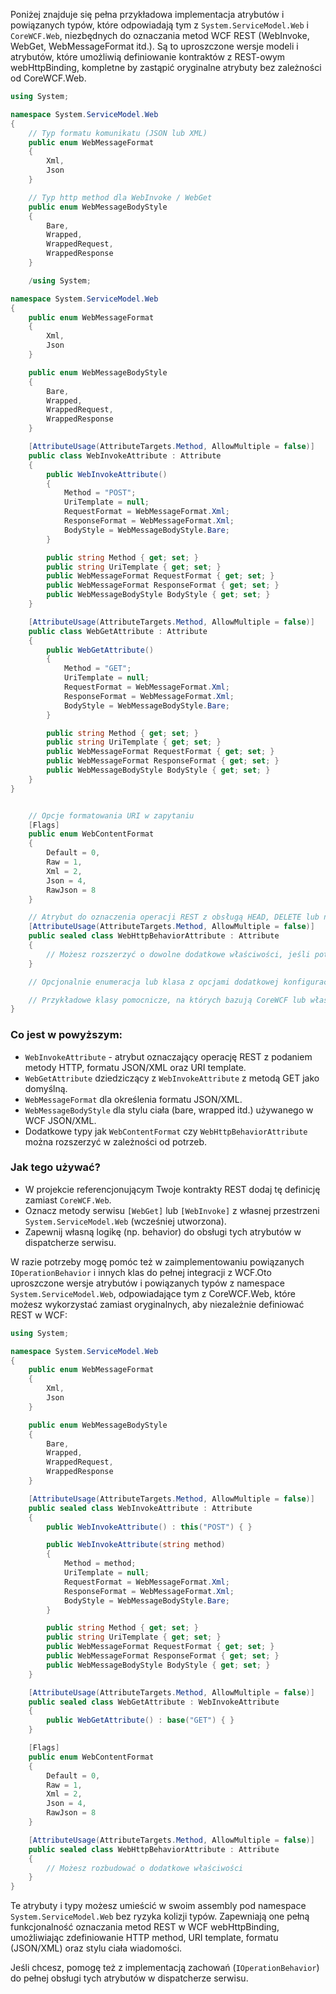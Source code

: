 Poniżej znajduje się pełna przykładowa implementacja atrybutów i powiązanych typów, które odpowiadają tym z `System.ServiceModel.Web` i `CoreWCF.Web`, niezbędnych do oznaczania metod WCF REST (WebInvoke, WebGet, WebMessageFormat itd.). Są to uproszczone wersje modeli i atrybutów, które umożliwią definiowanie kontraktów z REST-owym webHttpBinding, kompletne by zastąpić oryginalne atrybuty bez zależności od CoreWCF.Web.

```csharp
using System;

namespace System.ServiceModel.Web
{
    // Typ formatu komunikatu (JSON lub XML)
    public enum WebMessageFormat
    {
        Xml,
        Json
    }

    // Typ http method dla WebInvoke / WebGet
    public enum WebMessageBodyStyle
    {
        Bare,
        Wrapped,
        WrappedRequest,
        WrappedResponse
    }

    /using System;

namespace System.ServiceModel.Web
{
    public enum WebMessageFormat
    {
        Xml,
        Json
    }

    public enum WebMessageBodyStyle
    {
        Bare,
        Wrapped,
        WrappedRequest,
        WrappedResponse
    }

    [AttributeUsage(AttributeTargets.Method, AllowMultiple = false)]
    public class WebInvokeAttribute : Attribute
    {
        public WebInvokeAttribute()
        {
            Method = "POST";
            UriTemplate = null;
            RequestFormat = WebMessageFormat.Xml;
            ResponseFormat = WebMessageFormat.Xml;
            BodyStyle = WebMessageBodyStyle.Bare;
        }

        public string Method { get; set; }
        public string UriTemplate { get; set; }
        public WebMessageFormat RequestFormat { get; set; }
        public WebMessageFormat ResponseFormat { get; set; }
        public WebMessageBodyStyle BodyStyle { get; set; }
    }

    [AttributeUsage(AttributeTargets.Method, AllowMultiple = false)]
    public class WebGetAttribute : Attribute
    {
        public WebGetAttribute()
        {
            Method = "GET";
            UriTemplate = null;
            RequestFormat = WebMessageFormat.Xml;
            ResponseFormat = WebMessageFormat.Xml;
            BodyStyle = WebMessageBodyStyle.Bare;
        }

        public string Method { get; set; }
        public string UriTemplate { get; set; }
        public WebMessageFormat RequestFormat { get; set; }
        public WebMessageFormat ResponseFormat { get; set; }
        public WebMessageBodyStyle BodyStyle { get; set; }
    }
}


    // Opcje formatowania URI w zapytaniu
    [Flags]
    public enum WebContentFormat
    {
        Default = 0,
        Raw = 1,
        Xml = 2,
        Json = 4,
        RawJson = 8
    }

    // Atrybut do oznaczenia operacji REST z obsługą HEAD, DELETE lub niestandardowych metod HTTP
    [AttributeUsage(AttributeTargets.Method, AllowMultiple = false)]
    public sealed class WebHttpBehaviorAttribute : Attribute
    {
        // Możesz rozszerzyć o dowolne dodatkowe właściwości, jeśli potrzeba
    }

    // Opcjonalnie enumeracja lub klasa z opcjami dodatkowej konfiguracji może być tu dodana

    // Przykładowe klasy pomocnicze, na których bazują CoreWCF lub własna implementacja mogą być dopisane zgodnie z potrzebą
}
```


### Co jest w powyższym:

- `WebInvokeAttribute` - atrybut oznaczający operację REST z podaniem metody HTTP, formatu JSON/XML oraz URI template.
- `WebGetAttribute` dziedziczący z `WebInvokeAttribute` z metodą GET jako domyślną.
- `WebMessageFormat` dla określenia formatu JSON/XML.
- `WebMessageBodyStyle` dla stylu ciała (bare, wrapped itd.) używanego w WCF JSON/XML.
- Dodatkowe typy jak `WebContentFormat` czy `WebHttpBehaviorAttribute` można rozszerzyć w zależności od potrzeb.


### Jak tego używać?

- W projekcie referencjonującym Twoje kontrakty REST dodaj tę definicję zamiast `CoreWCF.Web`.
- Oznacz metody serwisu `[WebGet]` lub `[WebInvoke]` z własnej przestrzeni `System.ServiceModel.Web` (wcześniej utworzona).
- Zapewnij własną logikę (np. behavior) do obsługi tych atrybutów w dispatcherze serwisu.

W razie potrzeby mogę pomóc też w zaimplementowaniu powiązanych `IOperationBehavior` i innych klas do pełnej integracji z WCF.Oto uproszczone wersje atrybutów i powiązanych typów z namespace `System.ServiceModel.Web`, odpowiadające tym z CoreWCF.Web, które możesz wykorzystać zamiast oryginalnych, aby niezależnie definiować REST w WCF:

```csharp
using System;

namespace System.ServiceModel.Web
{
    public enum WebMessageFormat
    {
        Xml,
        Json
    }

    public enum WebMessageBodyStyle
    {
        Bare,
        Wrapped,
        WrappedRequest,
        WrappedResponse
    }

    [AttributeUsage(AttributeTargets.Method, AllowMultiple = false)]
    public sealed class WebInvokeAttribute : Attribute
    {
        public WebInvokeAttribute() : this("POST") { }

        public WebInvokeAttribute(string method)
        {
            Method = method;
            UriTemplate = null;
            RequestFormat = WebMessageFormat.Xml;
            ResponseFormat = WebMessageFormat.Xml;
            BodyStyle = WebMessageBodyStyle.Bare;
        }

        public string Method { get; set; }
        public string UriTemplate { get; set; }
        public WebMessageFormat RequestFormat { get; set; }
        public WebMessageFormat ResponseFormat { get; set; }
        public WebMessageBodyStyle BodyStyle { get; set; }
    }

    [AttributeUsage(AttributeTargets.Method, AllowMultiple = false)]
    public sealed class WebGetAttribute : WebInvokeAttribute
    {
        public WebGetAttribute() : base("GET") { }
    }

    [Flags]
    public enum WebContentFormat
    {
        Default = 0,
        Raw = 1,
        Xml = 2,
        Json = 4,
        RawJson = 8
    }

    [AttributeUsage(AttributeTargets.Method, AllowMultiple = false)]
    public sealed class WebHttpBehaviorAttribute : Attribute
    {
        // Możesz rozbudować o dodatkowe właściwości
    }
}
```

Te atrybuty i typy możesz umieścić w swoim assembly pod namespace `System.ServiceModel.Web` bez ryzyka kolizji typów. Zapewniają one pełną funkcjonalność oznaczania metod REST w WCF webHttpBinding, umożliwiając zdefiniowanie HTTP method, URI template, formatu (JSON/XML) oraz stylu ciała wiadomości.

Jeśli chcesz, pomogę też z implementacją zachowań (`IOperationBehavior`) do pełnej obsługi tych atrybutów w dispatcherze serwisu.

